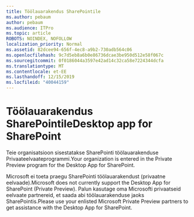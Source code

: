 ```yaml
---
title: Töölauarakendus SharePointile
ms.author: pebaum
author: pebaum
ms.audience: ITPro
ms.topic: article
ROBOTS: NOINDEX, NOFOLLOW
localization_priority: Normal
ms.assetid: 82dcee94-656f-4ec8-a9b2-730adb564c06
ms.openlocfilehash: 9c7d5eb8a6b0e86736dcae3be950d512e58f067c
ms.sourcegitcommit: 0f0186044a3597e42ad14c32ca58e7224344dcfa
ms.translationtype: MT
ms.contentlocale: et-EE
ms.lasthandoff: 12/15/2019
ms.locfileid: "40044159"
---
```

# <a name="desktop-app-for-sharepoint"></a><span data-ttu-id="c283a-102">Töölauarakendus SharePointile</span><span class="sxs-lookup"><span data-stu-id="c283a-102">Desktop app for SharePoint</span></span>

<span data-ttu-id="c283a-103">Teie organisatsioon sisestatakse SharePointi töölauarakenduse Privaateelvaateprogrammi.</span><span class="sxs-lookup"><span data-stu-id="c283a-103">Your organization is entered in the Private Preview program for the Desktop App for SharePoint.</span></span>

<span data-ttu-id="c283a-104">Microsoft ei toeta praegu SharePointi töölauarakendust (privaatne eelvaade).</span><span class="sxs-lookup"><span data-stu-id="c283a-104">Microsoft does not currently support the Desktop App for SharePoint (Private Preview).</span></span> <span data-ttu-id="c283a-105">Palun kasutage oma Microsofti privaatseid eelvaate partnereid, et saada abi töölauarakenduse jaoks SharePointis.</span><span class="sxs-lookup"><span data-stu-id="c283a-105">Please use your enlisted Microsoft Private Preview partners to get assistance with the Desktop App for SharePoint.</span></span>

